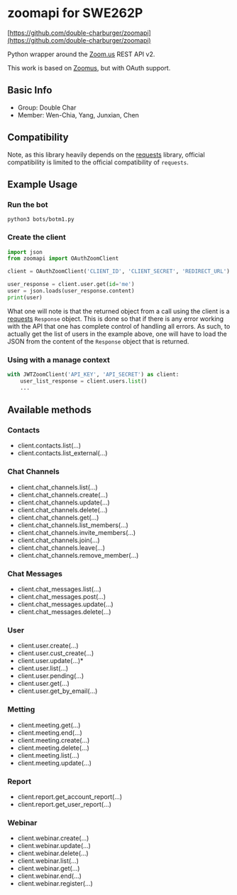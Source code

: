 # zoomapi for SWE262P

[https://github.com/double-charburger/zoomapi](https://github.com/double-charburger/zoomapi)

Python wrapper around the [Zoom.us](http://zoom.us) REST API v2.

This work is based on [Zoomus](https://github.com/actmd/zoomus), but with OAuth support.

## Basic Info

- Group: Double Char
- Member: Wen-Chia, Yang, Junxian, Chen

## Compatibility

Note, as this library heavily depends on the [requests](https://pypi.org/project/requests/) library, official compatibility is limited to the official compatibility of `requests`.

## Example Usage

### Run the bot

```
python3 bots/botm1.py
```

### Create the client

```python
import json
from zoomapi import OAuthZoomClient

client = OAuthZoomClient('CLIENT_ID', 'CLIENT_SECRET', 'REDIRECT_URL')

user_response = client.user.get(id='me')
user = json.loads(user_response.content)
print(user)
```

What one will note is that the returned object from a call using the client is a [requests](https://pypi.org/project/requests/) `Response` object. This is done so that if there is any error working with the API that one has complete control of handling all errors. As such, to actually get the list of users in the example above, one will have to load the JSON from the content of the `Response` object that is returned.

### Using with a manage context

```python
with JWTZoomClient('API_KEY', 'API_SECRET') as client:
    user_list_response = client.users.list()
    ...
```

## Available methods

### Contacts

- client.contacts.list(...)
- client.contacts.list_external(...)

### Chat Channels

- client.chat_channels.list(...)
- client.chat_channels.create(...)
- client.chat_channels.update(...)
- client.chat_channels.delete(...)
- client.chat_channels.get(...)
- client.chat_channels.list_members(...)
- client.chat_channels.invite_members(...)
- client.chat_channels.join(...)
- client.chat_channels.leave(...)
- client.chat_channels.remove_member(...)

### Chat Messages

- client.chat_messages.list(...)
- client.chat_messages.post(...)
- client.chat_messages.update(...)
- client.chat_messages.delete(...)

### User

- client.user.create(...)
- client.user.cust_create(...)
- client.user.update(...)\*
- client.user.list(...)
- client.user.pending(...)
- client.user.get(...)
- client.user.get_by_email(...)

### Metting

- client.meeting.get(...)
- client.meeting.end(...)
- client.meeting.create(...)
- client.meeting.delete(...)
- client.meeting.list(...)
- client.meeting.update(...)

### Report

- client.report.get_account_report(...)
- client.report.get_user_report(...)

### Webinar

- client.webinar.create(...)
- client.webinar.update(...)
- client.webinar.delete(...)
- client.webinar.list(...)
- client.webinar.get(...)
- client.webinar.end(...)
- client.webinar.register(...)
